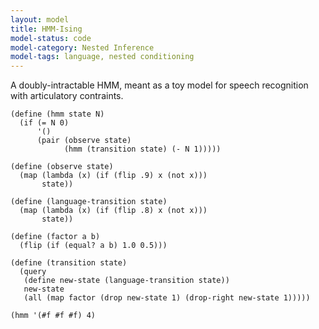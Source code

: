 ```yaml
---
layout: model
title: HMM-Ising
model-status: code
model-category: Nested Inference
model-tags: language, nested conditioning
---
```


A doubly-intractable HMM, meant as a toy model for speech
recognition with articulatory contraints.

    (define (hmm state N)
      (if (= N 0)
          '()
          (pair (observe state)
                (hmm (transition state) (- N 1)))))
    
    (define (observe state)
      (map (lambda (x) (if (flip .9) x (not x)))
           state))
    
    (define (language-transition state)
      (map (lambda (x) (if (flip .8) x (not x)))
           state))
    
    (define (factor a b)
      (flip (if (equal? a b) 1.0 0.5)))
    
    (define (transition state)
      (query
       (define new-state (language-transition state))
       new-state
       (all (map factor (drop new-state 1) (drop-right new-state 1)))))
    
    (hmm '(#f #f #f) 4)
